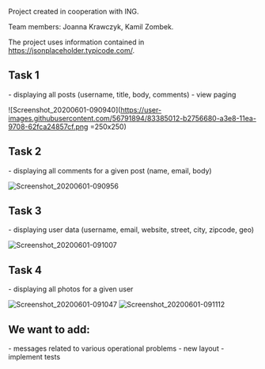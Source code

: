 Project created in cooperation with ING. 

Team members: 
Joanna Krawczyk,
Kamil Zombek.


The project uses information contained in https://jsonplaceholder.typicode.com/.


<h2>Task 1</h2>
- displaying all posts (username, title, body, comments)
- view paging

![Screenshot_20200601-090940](https://user-images.githubusercontent.com/56791894/83385012-b2756680-a3e8-11ea-9708-62fca24857cf.png =250x250)

<h2>Task 2</h2>
- displaying all comments for a given post (name, email, body)

![Screenshot_20200601-090956](https://user-images.githubusercontent.com/56791894/83385372-62e36a80-a3e9-11ea-8702-2fad6452a797.png)


<h2>Task 3</h2>
- displaying user data (username, email, website, street, city, zipcode, geo)

![Screenshot_20200601-091007](https://user-images.githubusercontent.com/56791894/83385406-77bffe00-a3e9-11ea-9c42-70ded8edd6c2.png)

<h2>Task 4</h2>
- displaying all photos for a given user

![Screenshot_20200601-091047](https://user-images.githubusercontent.com/56791894/83385431-860e1a00-a3e9-11ea-8c70-51b4ad62f79c.png)
![Screenshot_20200601-091112](https://user-images.githubusercontent.com/56791894/83385464-93c39f80-a3e9-11ea-91d8-e81b481838f8.png)




<h2>We want to add: </h2>
- messages related to various operational problems
- new layout
- implement tests





